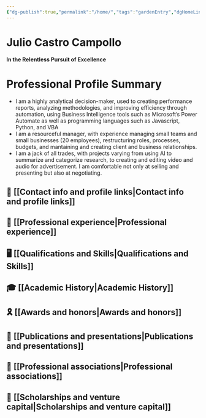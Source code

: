 ```yaml
---
{"dg-publish":true,"permalink":"/home/","tags":"gardenEntry","dgHomeLink":true,"dgPassFrontmatter":false}
---
```



# Julio Castro Campollo
**In the Relentless Pursuit of Excellence**

# Professional Profile Summary
- I am a highly analytical decision-maker, used to creating performance reports, analyzing methodologies, and improving efficiency through automation, using Business Intelligence tools such as Microsoft’s Power Automate as well as programming languages such as Javascript, Python, and VBA
- I am a resourceful manager, with experience managing small teams and small businesses (20 employees), restructuring roles, processes, budgets, and mantaining and creating client and business relationships.
- I am a jack of all trades, with projects varying from using AI to summarize and categorize research, to creating and editing video and audio for advertisement. I am comfortable not only at selling and presenting but also at negotiating. 

## 📖 [[Contact info and profile links|Contact info and profile links]]
## 💼 [[Professional experience|Professional experience]]
## 🖥️ [[Qualifications and Skills|Qualifications and Skills]]
## 🎓 [[Academic History|Academic History]]
## 🎗️ [[Awards and honors|Awards and honors]]
## 📑 [[Publications and presentations|Publications and presentations]]
## 🥂 [[Professional associations|Professional associations]]
## 🏦 [[Scholarships and venture capital|Scholarships and venture capital]]

